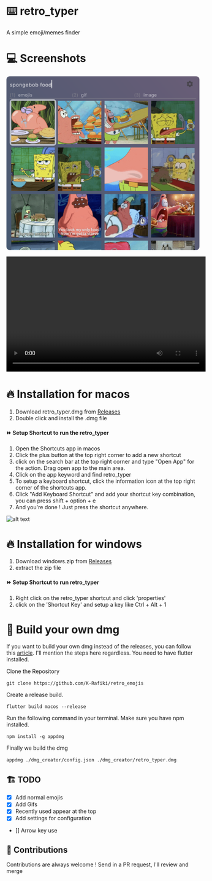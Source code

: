 # ⌨️ retro_typer

A simple emoji/memes finder

# 💻 Screenshots

![alt text](./videos/screenshot2.png)


<video width="520" height="300" controls>
  <source src="./videos/screenRecording.mov" type="video/mp4">
</video>


# 🔥 Installation for macos

1. Download retro_typer.dmg from [Releases](https://github.com/K-Rafiki/retro_emojis/releases/tag/v4.0)
2. Double click and install the .dmg file

#### ⏩ Setup Shortcut to run the retro_typer
1. Open the Shortcuts app in macos
2. Click the plus button at the top right corner to add a new shortcut
3. click on the search bar at the top right corner and type "Open App" for the action. Drag open app to the main area.
4. Click on the app keyword and find retro_typer
5. To setup a keyboard shortcut, click the information icon at the top right corner of the shortcuts app.
6. Click "Add Keyboard Shortcut" and add your shortcut key combination, you can press shift + option + e
6. And you're done ! Just press the shortcut anywhere.

![alt text](./videos/screenshot.png)


# 🔥 Installation for windows

1. Download windows.zip from [Releases](https://github.com/K-Rafiki/retro_emojis/releases/tag/v4.0)
2. extract the zip file

#### ⏩ Setup Shortcut to run retro_typer

1. Right click on the retro_typer shortcut and click 'properties'
2. click on the 'Shortcut Key' and setup a key like Ctrl + Alt + 1


# 👷 Build your own dmg

If you want to build your own dmg instead of the releases, you can follow this [article](https://retroportalstudio.medium.com/creating-dmg-file-for-flutter-macos-apps-e448ff1cb0f). I'll mention the steps here regardless.
You need to have flutter installed.

Clone the Repository
```
git clone https://github.com/K-Rafiki/retro_emojis
```

Create a release build.
```
flutter build macos --release
```

Run the following command in your terminal. Make sure you have npm installed.

```
npm install -g appdmg
```

Finally we build the dmg
```
appdmg ./dmg_creator/config.json ./dmg_creator/retro_typer.dmg
```



## 🏗️ TODO
- [X] Add normal emojis
- [X] Add Gifs
- [X] Recently used appear at the top
- [X] Add settings for configuration
- [] Arrow key use


## 🚁 Contributions

Contributions are always welcome ! Send in a PR request, I'll review and merge





